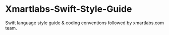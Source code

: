 # Xmartlabs-Swift-Style-Guide
Swift language style guide &amp; coding conventions followed by xmartlabs.com team.

